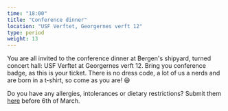 ```yaml
---
time: "18:00"
title: "Conference dinner"
location: "USF Verftet, Georgernes verft 12"
type: period
weight: 13
---
```


You are all invited to the conference dinner at Bergen's shipyard, turned concert hall: USF Verftet at Georgernes verft 12. Bring you conference badge, as this is your ticket. There is no dress code, a lot of us a nerds and are born in a t-shirt, so come as you are! 😄

Do you have any allergies, intolerances or dietary restrictions? Submit them [here](https://forms.gle/fHGVUJEsb4FmWaBq8) before 6th of March.
